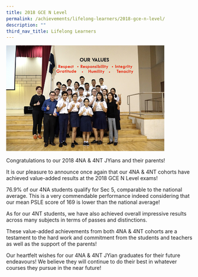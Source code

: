 ```yaml
---
title: 2018 GCE N Level
permalink: /achievements/lifelong-learners/2018-gce-n-level/
description: ""
third_nav_title: Lifelong Learners
---
```

<img src="/images/2018%20n%20level.jpg" style="width:85%">

Congratulations to our 2018 4NA &amp; 4NT JYians and their parents!  

It is our pleasure to announce once again that our 4NA&nbsp;&amp; 4NT cohorts have achieved value-added results at the 2018 GCE N Level exams!

76.9% of our 4NA students qualify for Sec 5, comparable to the national average. This is a very commendable performance indeed considering that our mean PSLE score of 169 is lower than the national average!

As for our 4NT students, we have also achieved overall impressive results across many subjects in terms of passes and distinctions.

These value-added achievements from both 4NA &amp; 4NT cohorts are a testament to the hard work and commitment from the students and teachers as well as the support of the parents!

Our heartfelt wishes for our 4NA &amp; 4NT JYian graduates for their future endeavours! We believe they will continue to do their best in whatever courses they pursue in the near future!